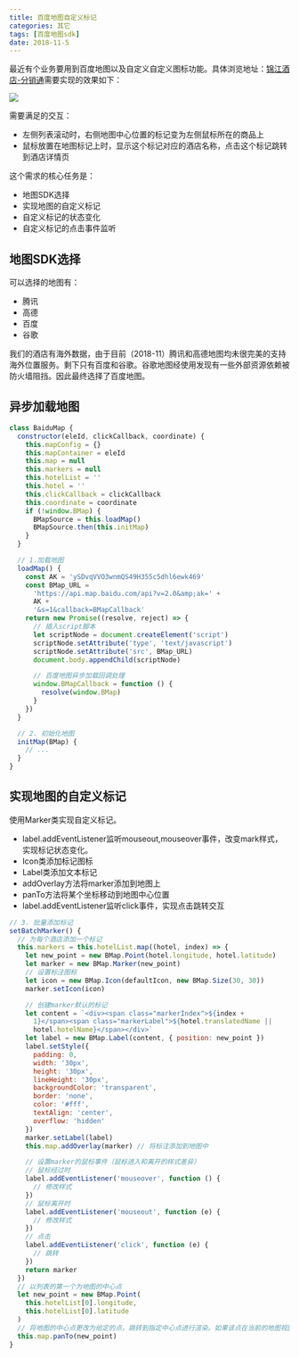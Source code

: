 ```yaml
---
title: 百度地图自定义标记
categories: 其它
tags: [百度地图sdk]
date: 2018-11-5
---
```


最近有个业务要用到百度地图以及自定义自定义图标功能。具体浏览地址：[锦江酒店-分销通](http://travel.bestwehotel.com/)需要实现的效果如下：

![](https://sharemeans.oss-cn-guangzhou.aliyuncs.com/picture/2021-6-6/1622977029489-image.png)

需要满足的交互：
* 左侧列表滚动时，右侧地图中心位置的标记变为左侧鼠标所在的商品上
* 鼠标放置在地图标记上时，显示这个标记对应的酒店名称，点击这个标记跳转到酒店详情页

这个需求的核心任务是：
* 地图SDK选择
* 实现地图的自定义标记
* 自定义标记的状态变化
* 自定义标记的点击事件监听

## 地图SDK选择

可以选择的地图有：
* 腾讯
* 高德
* 百度
* 谷歌

我们的酒店有海外数据，由于目前（2018-11）腾讯和高德地图均未很完美的支持海外位置服务。剩下只有百度和谷歌。谷歌地图经使用发现有一些外部资源依赖被防火墙阻挡。因此最终选择了百度地图。

## 异步加载地图
```js
class BaiduMap {
  constructor(eleId, clickCallback, coordinate) {
    this.mapConfig = {}
    this.mapContainer = eleId
    this.map = null
    this.markers = null
    this.hotelList = ''
    this.hotel = ''
    this.clickCallback = clickCallback
    this.coordinate = coordinate
    if (!window.BMap) {
      BMapSource = this.loadMap()
      BMapSource.then(this.initMap)
    }
  }

  // 1.加载地图
  loadMap() {
    const AK = 'ySDvqVVO3wnmQS49H355c5dhl6ewk469'
    const BMap_URL =
      'https://api.map.baidu.com/api?v=2.0&amp;ak=' +
      AK +
      '&s=1&callback=BMapCallback'
    return new Promise((resolve, reject) => {
      // 插入script脚本
      let scriptNode = document.createElement('script')
      scriptNode.setAttribute('type', 'text/javascript')
      scriptNode.setAttribute('src', BMap_URL)
      document.body.appendChild(scriptNode)

      // 百度地图异步加载回调处理
      window.BMapCallback = function () {
        resolve(window.BMap)
      }
    })
  }

  // 2. 初始化地图
  initMap(BMap) {
    // ...
  }
}
```

## 实现地图的自定义标记
使用Marker类实现自定义标记。
* label.addEventListener监听mouseout,mouseover事件，改变mark样式，实现标记状态变化。
* Icon类添加标记图标
* Label类添加文本标记
* addOverlay方法将marker添加到地图上
* panTo方法将某个坐标移动到地图中心位置
* label.addEventListener监听click事件，实现点击跳转交互

```js
// 3. 批量添加标记
setBatchMarker() {
  // 为每个酒店添加一个标记
  this.markers = this.hotelList.map((hotel, index) => {
    let new_point = new BMap.Point(hotel.longitude, hotel.latitude)
    let marker = new BMap.Marker(new_point)
    // 设置标注图标
    let icon = new BMap.Icon(defaultIcon, new BMap.Size(30, 30))
    marker.setIcon(icon)

    // 创建marker默认的标记
    let content = `<div><span class="markerIndex">${index +
      1}</span><span class="markerLabel">${hotel.translatedName ||
      hotel.hotelName}</span></div>`
    let label = new BMap.Label(content, { position: new_point })
    label.setStyle({
      padding: 0,
      width: '30px',
      height: '30px',
      lineHeight: '30px',
      backgroundColor: 'transparent',
      border: 'none',
      color: '#fff',
      textAlign: 'center',
      overflow: 'hidden'
    })
    marker.setLabel(label)
    this.map.addOverlay(marker) // 将标注添加到地图中

    // 设置marker的鼠标事件（鼠标进入和离开的样式差异）
    // 鼠标经过时
    label.addEventListener('mouseover', function () {
      // 修改样式
    })
    // 鼠标离开时
    label.addEventListener('mouseout', function (e) {
      // 修改样式
    })
    // 点击
    label.addEventListener('click', function (e) {
      // 跳转
    })
    return marker
  })
  // 以列表的第一个为地图的中心点
  let new_point = new BMap.Point(
    this.hotelList[0].longitude,
    this.hotelList[0].latitude
  )
  // 将地图的中心点更改为给定的点，跳转到指定中心点进行渲染。如果该点在当前的地图视图中已经可见，则会以平滑动画的方式移动到中心点位置。
  this.map.panTo(new_point)
}
```
